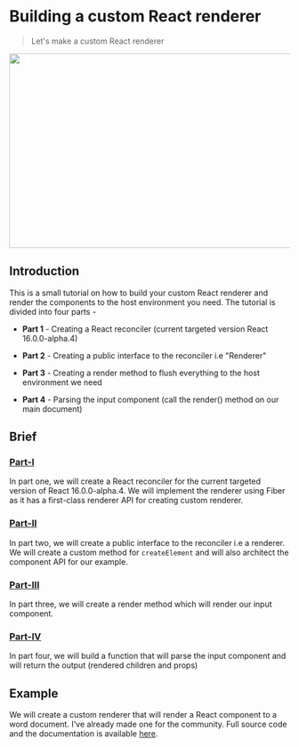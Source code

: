 # Building a custom React renderer
> Let's make a custom React renderer

<p align="center">
  <img src="https://cdn.filestackcontent.com/5KdzhvGRG61WMQhBa1Ql" width="630" height="350">
</p>

## Introduction

This is a small tutorial on how to build your custom React renderer and render the components to the host environment you need. The tutorial is divided into four parts - 

* **Part 1** - Creating a React reconciler (current targeted version React 16.0.0-alpha.4)

* **Part 2** - Creating a public interface to the reconciler i.e "Renderer"

* **Part 3** - Creating a render method to flush everything to the host environment we need

* **Part 4** - Parsing the input component (call the render() method on our main document) 

## Brief

### [Part-I](./part-one.md)

In part one, we will create a React reconciler for the current targeted version of React 16.0.0-alpha.4. We will implement the renderer using Fiber as it has a first-class renderer API for creating custom renderer.

### [Part-II](./part-two.md)

In part two, we will create a public interface to the reconciler i.e a renderer. We will create a custom method for `createElement` and will also architect the component API for our example. 

### [Part-III](./part-three.md)

In part three, we will create a render method which will render our input component.

### [Part-IV](./part-four.md)

In part four, we will build a function that will parse the input component and will return the output (rendered children and props)

## Example

We will create a custom renderer that will render a React component to a word document. I've already made one for the community. Full source code and the documentation is available [here](https://github.com/nitin42/redocx).

